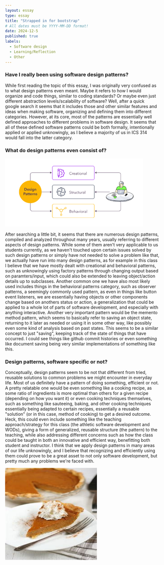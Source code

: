 ```yaml
---
layout: essay
type: essay
title: "Strapped in for bootstrap"
# All dates must be YYYY-MM-DD format!
date: 2024-12-5
published: true
labels:
  - Software design
  - Learning/Reflection
  - Other
---
```


### Have I really been using software design patterns?
  While first reading the topic of this essay, I was originally very confused as to what design patterns even meant. Maybe it refers to how I would organize and code things, similar to coding standards? Or maybe even just different abstraction levels/scalability of software? Well, after a quick google search it seems that it includes those and other similar features and ideas when making software,
  organizing and defining them into different categories. However, at its core, most of the patterns are essentially well defined approaches to different problems in software design. It seems that all of these defined software patterns could be both formally, intentionally applied or applied unknowingly, as I believe a majority of us in ICS 314 would fall into the latter category.

### What do design patterns even consist of?
 <img width="450px" class="rounded float-start pe-4" src="../img/designpatterns.webp">

  After searching a little bit, it seems that there are numerous design patterns, compiled and analyzed throughout many years, usually referring to different aspects of design patterns. While some of them aren't very applicable to us students currently, as we haven't touched upon certain issues solved by such design patterns or simply have not needed to solve a problem like that, we actually have run into
  many design patterns, as for example in this class I believe that we have mostly dealt with creational and behavioral patterns, such as unknowingly using factory patterns through changing output based on paramters/input, which could also be extended to leaving object/action details up to subclasses. Another common one we have also most likely used includes things in the behavioral patterns category, such as observer patterns, a seemingly
  commonly used pattern, as even in things like button event listeners, we are essentially having objects or other components change based on anothers status or action, a generalization that could be applied to a whole lot of parts of software development, and especially with anything interactive. Another very important pattern would be the memento method pattern, which seems to basically refer to saving an object state, returning to it later
  as needed or using it in some other way, like possibly even some kind of analysis based on past states. This seems to be a similar concept to just "saving", keeping track of the state of things that have occurred. I could see things like github commit histories or even something like document saving being very similar implementations of something like this.

### Design patterns, software specific or not?
  Conceptually, design patterns seem to be not that different from tried, reusable solutions to common problems we might encounter in everyday life. Most of us definitely have a pattern of doing something, efficient or not. A pretty relatable one would be even something like a cooking recipe, as some ratio of ingredients is more optimal than others for a given recipe (depending on how you want it) or even cooking techniques themselves, such
  as something like sauteeing, baking, and other cooking techniques essentially being adapted to certain recipes, essentially a reusable "solution" (or in this case, method of cooking) to get a desired outcome. Heck, this could even include something like the teaching approach/strategy for this class (the athletic software development and WODs), giving a form of generalized, reusable structure (the pattern) to the teaching, while also addressing
  different concerns such as how the class could be taught in both an innovative and efficient way, benefitting both student and instructor. I think that we apply design patterns in many areas of our life unknowingly, and I believe that recognizing and efficiently using them could prove to be a great asset to not only software development, but pretty much any problems we're faced with.

  <img width="300px" height="300px" class="rounded float-start pe-4" src="../img/pumpkin-pie.jpg">
